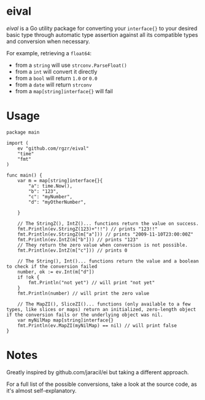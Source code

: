 # eival

*eival* is a Go utility package for converting your `interface{}` to your desired basic type through automatic type assertion against all its compatible types and conversion when necessary.

For example, retrieving a `float64`:
* from a `string` will use `strconv.ParseFloat()`
* from a `int` will convert it directly
* from a `bool` will return `1.0` or `0.0`
* from a `date` will return `strconv`
* from a `map[string]interface{}` will fail

# Usage

```golang
package main

import (
    ev "github.com/rgzr/eival"
    "time"
    "fmt"
)

func main() {
    var m = map[string]interface{}{
        "a": time.Now(),
        "b": "123",
        "c": "myNumber",
        "d": "myOtherNumber",

    }

    // The StringZ(), IntZ()... functions return the value on success.
    fmt.Println(ev.StringZ(123)+"!!") // prints "123!!"
    fmt.Println(ev.StringZ(m["a"])) // prints "2009-11-10T23:00:00Z"
    fmt.Println(ev.IntZ(m["b"])) // prints "123"
    // They return the zero value when conversion is not possible.
    fmt.Println(ev.IntZ(m["c"])) // prints 0
    
    // The String(), Int()... functions return the value and a boolean to check if the conversion failed
    number, ok := ev.Int(m["d"])
    if !ok {
        fmt.Println("not yet") // will print "not yet"
    }
    fmt.Println(number) // will print the zero value

    // The MapZI(), SliceZI()... functions (only available to a few types, like slices or maps) return an initialized, zero-length object if the conversion fails or the underlying object was nil.
    var myNilMap map[string]interface{}
    fmt.Println(ev.MapZI(myNilMap) == nil) // will print false 
}
```

# Notes

Greatly inspired by github.com/jaracil/ei but taking a different approach.

For a full list of the possible conversions, take a look at the source code, as it's almost self-explanatory.